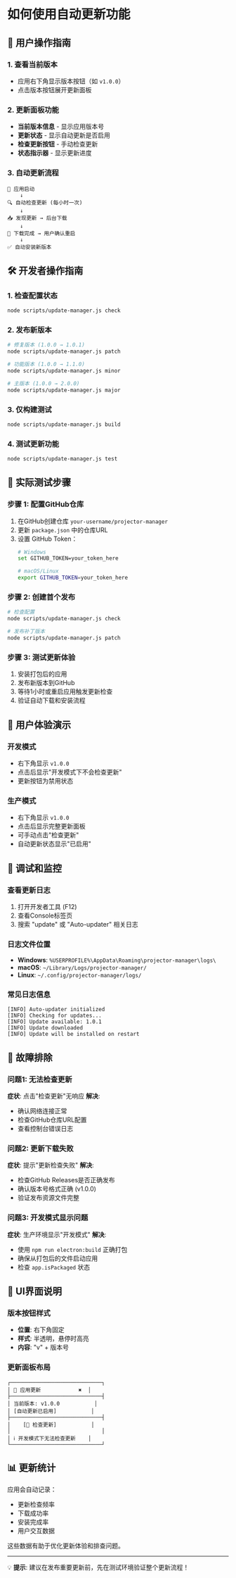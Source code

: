 # 如何使用自动更新功能

## 🎯 用户操作指南

### 1. 查看当前版本
- 应用右下角显示版本按钮（如 `v1.0.0`）
- 点击版本按钮展开更新面板

### 2. 更新面板功能
- **当前版本信息** - 显示应用版本号
- **更新状态** - 显示自动更新是否启用
- **检查更新按钮** - 手动检查更新
- **状态指示器** - 显示更新进度

### 3. 自动更新流程

```
🚀 应用启动
    ↓
🔍 自动检查更新 (每小时一次)
    ↓
📥 发现更新 → 后台下载
    ↓  
🔔 下载完成 → 用户确认重启
    ↓
✅ 自动安装新版本
```

## 🛠️ 开发者操作指南

### 1. 检查配置状态
```bash
node scripts/update-manager.js check
```

### 2. 发布新版本
```bash
# 修复版本 (1.0.0 → 1.0.1)
node scripts/update-manager.js patch

# 功能版本 (1.0.0 → 1.1.0) 
node scripts/update-manager.js minor

# 主版本 (1.0.0 → 2.0.0)
node scripts/update-manager.js major
```

### 3. 仅构建测试
```bash
node scripts/update-manager.js build
```

### 4. 测试更新功能
```bash
node scripts/update-manager.js test
```

## 🧪 实际测试步骤

### 步骤 1: 配置GitHub仓库
1. 在GitHub创建仓库 `your-username/projector-manager`
2. 更新 `package.json` 中的仓库URL
3. 设置 GitHub Token：
   ```bash
   # Windows
   set GITHUB_TOKEN=your_token_here
   
   # macOS/Linux  
   export GITHUB_TOKEN=your_token_here
   ```

### 步骤 2: 创建首个发布
```bash
# 检查配置
node scripts/update-manager.js check

# 发布补丁版本
node scripts/update-manager.js patch
```

### 步骤 3: 测试更新体验
1. 安装打包后的应用
2. 发布新版本到GitHub
3. 等待1小时或重启应用触发更新检查
4. 验证自动下载和安装流程

## 📱 用户体验演示

### 开发模式
- 右下角显示 `v1.0.0`
- 点击后显示"开发模式下不会检查更新"
- 更新按钮为禁用状态

### 生产模式
- 右下角显示 `v1.0.0` 
- 点击后显示完整更新面板
- 可手动点击"检查更新"
- 自动更新状态显示"已启用"

## 🔧 调试和监控

### 查看更新日志
1. 打开开发者工具 (F12)
2. 查看Console标签页
3. 搜索 "update" 或 "Auto-updater" 相关日志

### 日志文件位置
- **Windows**: `%USERPROFILE%\AppData\Roaming\projector-manager\logs\`
- **macOS**: `~/Library/Logs/projector-manager/`
- **Linux**: `~/.config/projector-manager/logs/`

### 常见日志信息
```
[INFO] Auto-updater initialized
[INFO] Checking for updates...
[INFO] Update available: 1.0.1
[INFO] Update downloaded
[INFO] Update will be installed on restart
```

## 🚨 故障排除

### 问题1: 无法检查更新
**症状**: 点击"检查更新"无响应
**解决**: 
- 确认网络连接正常
- 检查GitHub仓库URL配置
- 查看控制台错误日志

### 问题2: 更新下载失败  
**症状**: 提示"更新检查失败"
**解决**:
- 检查GitHub Releases是否正确发布
- 确认版本号格式正确 (v1.0.0)
- 验证发布资源文件完整

### 问题3: 开发模式显示问题
**症状**: 生产环境显示"开发模式"
**解决**:
- 使用 `npm run electron:build` 正确打包
- 确保从打包后的文件启动应用
- 检查 `app.isPackaged` 状态

## 🎨 UI界面说明

### 版本按钮样式
- **位置**: 右下角固定
- **样式**: 半透明，悬停时高亮
- **内容**: "v" + 版本号

### 更新面板布局
```
┌─────────────────────────────┐
│ 🔄 应用更新            ✖️  │
├─────────────────────────────┤
│ 当前版本: v1.0.0           │
│ [自动更新已启用]           │
├─────────────────────────────┤
│    [🔄 检查更新]           │
│                             │
│ ℹ️ 开发模式下无法检查更新    │
└─────────────────────────────┘
```

## 📊 更新统计

应用会自动记录：
- 更新检查频率
- 下载成功率  
- 安装完成率
- 用户交互数据

这些数据有助于优化更新体验和排查问题。

---

💡 **提示**: 建议在发布重要更新前，先在测试环境验证整个更新流程！